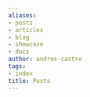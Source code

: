 ```yaml
---
aliases:
- posts
- articles
- blog
- showcase
- docs
author: andres-castro
tags:
- index
title: Posts
---
```

